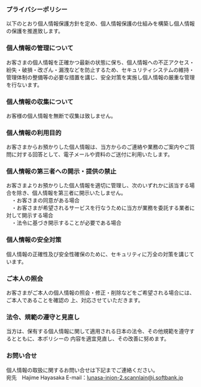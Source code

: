 ### プライバシーポリシー

以下のとおり個人情報保護方針を定め、個人情報保護の仕組みを構築し個人情報の保護を推進致します。

### 個人情報の管理について  
お客さまの個人情報を正確かつ最新の状態に保ち、個人情報への不正アクセス・紛失・破損・改ざん・漏洩などを防止するため、セキュリティシステムの維持・管理体制の整備等の必要な措置を講じ、安全対策を実施し個人情報の厳重な管理を行ないます。

### 個人情報の収集について  
お客様の個人情報を無断で収集は致しません。

### 個人情報の利用目的
お客さまからお預かりした個人情報は、当方からのご連絡や業務のご案内やご質問に対する回答として、電子メールや資料のご送付に利用いたします。

### 個人情報の第三者への開示・提供の禁止
お客さまよりお預かりした個人情報を適切に管理し、次のいずれかに該当する場合を除き、個人情報を第三者に開示いたしません。  
　・お客さまの同意がある場合  
　・お客さまが希望されるサービスを行なうために当方が業務を委託する業者に対して開示する場合  
　・法令に基づき開示することが必要である場合

### 個人情報の安全対策
個人情報の正確性及び安全性確保のために、セキュリティに万全の対策を講じています。

### ご本人の照会
お客さまがご本人の個人情報の照会・修正・削除などをご希望される場合には、ご本人であることを確認の
上、対応させていただきます。

### 法令、規範の遵守と見直し
当方は、保有する個人情報に関して適用される日本の法令、その他規範を遵守するとともに、本ポリシーの
内容を適宜見直し、その改善に努めます。

### お問い合せ
個人情報の取扱に関するお問い合せは下記までご連絡ください。  
宛先　Hajime Hayasaka E-mail：lunasa-inion-2.scannlain@i.softbank.jp
